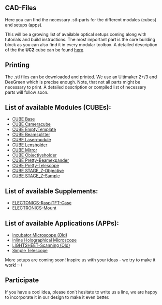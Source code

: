 ## CAD-Files
Here you can find the necessary .stl-parts for the different modules (cubes) and setups (apps). 

This will be a growing list of available optical setups coming along with tutorials and build instructions. The most important part is the core building block as you can also find it in every modular toolbox. A detailed description of the the **UC2** cube can be found [here](./CUBE_BASE/Readme.md). 

## Printing
The .stl files can be downloaded and printed. We use an Ultimaker 2+/3 and DeeGreen which is precise enough. Note, that not all parts might be necessary to print. A detailed description or compiled list of necessary parts will follow soon. 

## List of available Modules (CUBEs):
* [CUBE Base](./CUBE_Base)
* [CUBE Cameracube](./CUBE_Cameracube)
* [CUBE EmptyTemplate](./CUBE_EmptyTemplate)
* [CUBE Beamsplitter](./CUBE_Beamsplitter)
* [CUBE Lasermodule](./CUBE_Lasermodule)
* [CUBE Lensholder](./CUBE_Lensholder)
* [CUBE Mirror](./CUBE_Mirror)
* [CUBE Objectiveholder](./CUBE_Objectiveholder)
* [CUBE Pretty-Beamexpander](./CUBE_Pretty-Beamexpander)
* [CUBE Pretty-Telescope](./CUBE_Pretty-Telescope)
* [CUBE STAGE_Z-Objective](./CUBE_STAGE_Z-Objective)
* [CUBE STAGE_Z-Sample](./CUBE_STAGE_Z-Sample)

## List of available Supplements:
* [ELECTONICS-RaspiTFT-Case](./ELECTONICS-RaspiTFT-Case)
* [ELECTRONICS-Mount](./ELECTRONICS-Mount)

## List of available Applications (APPs):
- [Incubator Microscope (Old)](./IN-APP_Incubator_Microscope/Readme.md)
- [Inline Holographical Microscope](./INLINE_HOLOGRAM/Readme.md)
- [LIGHTSHEET-Scanning (Old)](./APP_LIGHTSHEET-Scanning)
- [Simple Telescope](./APP_SIMPLE-Telescope)

More setups are coming soon! 
Inspire us with your ideas - we try to make it work! :-)

## Participate
If you have a cool idea, please don't hesitate to write us a line, we are happy to incorporate it in our design to make it even better. 